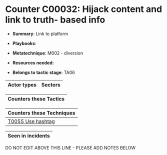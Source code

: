 # Counter C00032: Hijack content and link to truth- based info

* **Summary**: Link to platform

* **Playbooks**: 

* **Metatechnique**: M002 - diversion

* **Resources needed:** 

* **Belongs to tactic stage**: TA06


| Actor types | Sectors |
| ----------- | ------- |



| Counters these Tactics |
| ---------------------- |



| Counters these Techniques |
| ------------------------- |
| [T0055 Use hashtag](../generated_pages/techniques/T0055.md) |



| Seen in incidents |
| ----------------- |


DO NOT EDIT ABOVE THIS LINE - PLEASE ADD NOTES BELOW